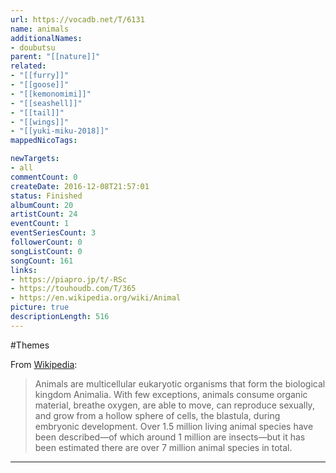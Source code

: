 ```yaml
---
url: https://vocadb.net/T/6131
name: animals
additionalNames: 
- doubutsu
parent: "[[nature]]"
related:
- "[[furry]]"
- "[[goose]]"
- "[[kemonomimi]]"
- "[[seashell]]"
- "[[tail]]"
- "[[wings]]"
- "[[yuki-miku-2018]]"
mappedNicoTags:

newTargets:
- all
commentCount: 0
createDate: 2016-12-08T21:57:01
status: Finished
albumCount: 20
artistCount: 24
eventCount: 1
eventSeriesCount: 3
followerCount: 0
songListCount: 0
songCount: 161
links: 
- https://piapro.jp/t/-RSc
- https://touhoudb.com/T/365
- https://en.wikipedia.org/wiki/Animal
picture: true
descriptionLength: 516
---
```


#Themes

From [Wikipedia](https://en.wikipedia.org/wiki/Animal):
>Animals are multicellular eukaryotic organisms that form the biological kingdom Animalia. With few exceptions, animals consume organic material, breathe oxygen, are able to move, can reproduce sexually, and grow from a hollow sphere of cells, the blastula, during embryonic development. Over 1.5 million living animal species have been described—of which around 1 million are insects—but it has been estimated there are over 7 million animal species in total.

---

